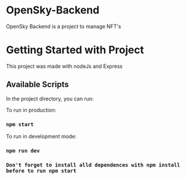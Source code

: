 # OpenSky-Backend

OpenSky Backend is a project to manage NFT's

# Getting Started with Project

This project was made with nodeJs and Express

## Available Scripts

In the project directory, you can run:

To run in production:

### `npm start`

To run in development mode:

### `npm run dev`

### `Don't forget to install alld dependences with npm install before to run npm start`
